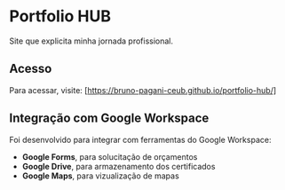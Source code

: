 # Portfolio HUB

Site que explicita minha jornada profissional.

## Acesso
Para acessar, visite: [https://bruno-pagani-ceub.github.io/portfolio-hub/]

## Integração com Google Workspace
Foi desenvolvido para integrar com ferramentas do Google Workspace:
- **Google Forms**, para solucitação de orçamentos
- **Google Drive**, para armazenamento dos certificados
- **Google Maps**, para vizualização de mapas

